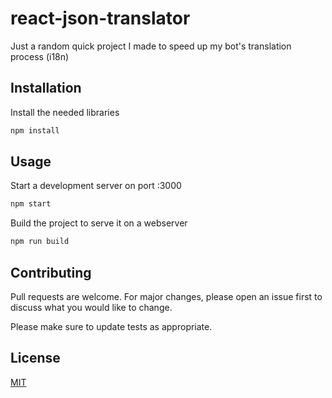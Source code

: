 # react-json-translator

Just a random quick project I made to speed up my bot's translation process (i18n)

## Installation

Install the needed libraries

```bash
npm install
```

## Usage

Start a development server on port :3000

```bash
npm start
```

Build the project to serve it on a webserver

```bash
npm run build
```

## Contributing

Pull requests are welcome. For major changes, please open an issue first to discuss what you would like to change.

Please make sure to update tests as appropriate.

## License

[MIT](https://choosealicense.com/licenses/mit/)
